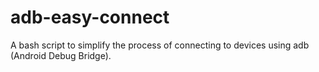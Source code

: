 # adb-easy-connect
A bash script to simplify the process of connecting to devices using adb (Android Debug Bridge).
